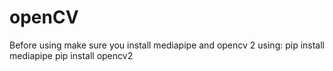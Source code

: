 # openCV
Before using make sure you install mediapipe and opencv 2 using:
pip install mediapipe
pip install opencv2
